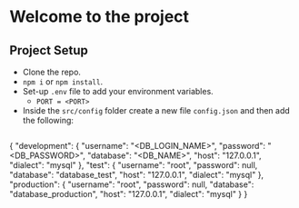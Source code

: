 # Welcome to the project

## Project Setup
- Clone the repo.
- `npm i` or `npm install`.
- Set-up `.env` file to add your environment variables.
    - `PORT = <PORT>`
- Inside the `src/config` folder create a new file `config.json` and then add the following:
  ```
  
{
  "development": {
    "username": "<DB_LOGIN_NAME>",
    "password": "<DB_PASSWORD>",
    "database": "<DB_NAME>",
    "host": "127.0.0.1",
    "dialect": "mysql"
  },
  "test": {
    "username": "root",
    "password": null,
    "database": "database_test",
    "host": "127.0.0.1",
    "dialect": "mysql"
  },
  "production": {
    "username": "root",
    "password": null,
    "database": "database_production",
    "host": "127.0.0.1",
    "dialect": "mysql"
  }
}

  ```